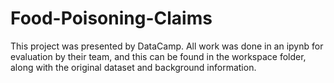 # Food-Poisoning-Claims
This project was presented by DataCamp. All work was done in an ipynb for evaluation by their team, and this can be found in the workspace folder, along with the original dataset and background information.
